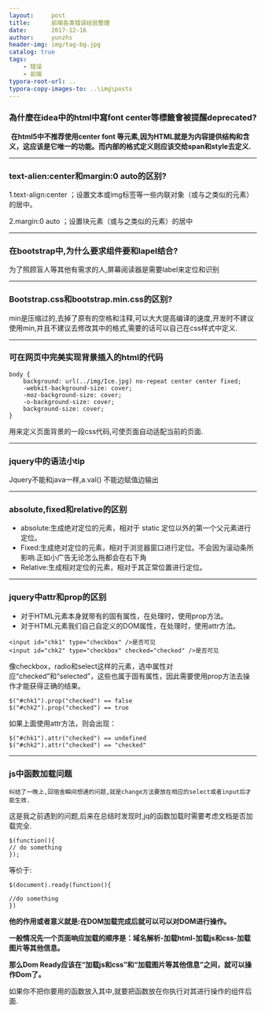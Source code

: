 ```yaml
---
layout:     post
title:      前端各类错误经验整理
date:       2017-12-16
author:     yunzhs
header-img: img/tag-bg.jpg
catalog: true
tags:
    - 错误
    - 前端
typora-root-url: ..
typora-copy-images-to: ..\img\posts
---
```


### 為什麼在idea中的html中寫font center等標籤會被提醒deprecated?

​	**在html5中不推荐使用center font 等元素,因为HTML就是为内容提供结构和含义，这应该是它唯一的功能。而内部的格式定义则应该交给span和style去定义.**

---

### text-alien:center和margin:0 auto的区别?

1.text-align:center ；设置文本或img标签等一些内联对象（或与之类似的元素）的居中。

2.margin:0 auto ；设置块元素（或与之类似的元素）的居中

---

### 在bootstrap中,为什么要求组件要和lapel结合?

为了照顾盲人等其他有需求的人,屏幕阅读器是需要label来定位和识别

---

### Bootstrap.css和bootstrap.min.css的区别?

min是压缩过的,去掉了原有的空格和注释,可以大大提高编译的速度,开发时不建议使用min,并且不建议去修改其中的格式,需要的话可以自己在css样式中定义.

---

### 可在网页中完美实现背景插入的html的代码

```
body {
    background: url(../img/Ice.jpg) no-repeat center center fixed;
    -webkit-background-size: cover;
    -moz-background-size: cover;
    -o-background-size: cover;
    background-size: cover;
}
```

用来定义页面背景的一段css代码,可使页面自动适配当前的页面.

---

### jquery中的语法小tip

Jquery不能和java一样,a.val() 不能边赋值边输出

---

### absolute,fixed和relative的区别

- absolute:生成绝对定位的元素，相对于 static 定位以外的第一个父元素进行定位。
- Fixed:生成绝对定位的元素，相对于浏览器窗口进行定位。不会因为滚动条所影响.正如小广告无论怎么拖都会在右下角
- Relative:生成相对定位的元素，相对于其正常位置进行定位。


---

###  jquery中attr和prop的区别

- 对于HTML元素本身就带有的固有属性，在处理时，使用prop方法。
- 对于HTML元素我们自己自定义的DOM属性，在处理时，使用attr方法。

```
<input id="chk1" type="checkbox" />是否可见
<input id="chk2" type="checkbox" checked="checked" />是否可见
```

像checkbox，radio和select这样的元素，选中属性对应“checked”和“selected”，这些也属于固有属性，因此需要使用prop方法去操作才能获得正确的结果。

```
$("#chk1").prop("checked") == false
$("#chk2").prop("checked") == true
```

如果上面使用attr方法，则会出现：

```
$("#chk1").attr("checked") == undefined
$("#chk2").attr("checked") == "checked"
```

---

### js中函数加载问题

`纠结了一晚上,回宿舍瞬间想通的问题,就是change方法要放在相应的select或者input后才能生效.`

这是我之前遇到的问题,后来在总结时发现时,jq的函数加载时需要考虑文档是否加载完全.

```
$(function(){
// do something
});
```

等价于:

```
$(document).ready(function(){

//do something
})
```

**他的作用或者意义就是:在DOM加载完成后就可以可以对DOM进行操作。**

**一般情况先一个页面响应加载的顺序是：域名解析-加载html-加载js和css-加载图片等其他信息。**

**那么Dom Ready应该在“加载js和css”和“加载图片等其他信息”之间，就可以操作Dom了。**

如果你不把你要用的函数放入其中,就要把函数放在你执行对其进行操作的组件后面.